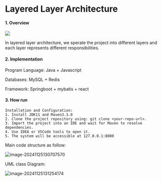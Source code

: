 # Layered Layer Architecture

#### 1. Overview

![](C:\Users\MistS\OneDrive\Desktop\gitcode\CS7319_software_architecture\images\Snipaste_2024-11-25_12-49-18.png)

In layered layer architecture, we sperate the project into different layers and each layer represents different responsibilities.

#### 2. Implementation

Program Language: Java + Javascript

Databases: MySQL + Redis

Framework: Springboot + mybatis + react

#### 3. How run

```
Installation and Configuration:
1. Install JDK11 and Maven3.3.0
2. Clone the project repository using: git clone <your-repo-url>.
3. Import the project into an IDE and wait for Maven to resolve dependencies.
4. Use IDEA or VSCode tools to open it.
5. The system will be accessible at 127.0.0.1:8000
```

Main code structure as follow:

![image-20241125130707570](C:\Users\MistS\OneDrive\Desktop\gitcode\CS7319_software_architecture\images\image-20241125130707570.png)

UML class Diagram:

![image-20241125131254174](C:\Users\MistS\OneDrive\Desktop\gitcode\CS7319_software_architecture\images\image-20241125131254174.png)

